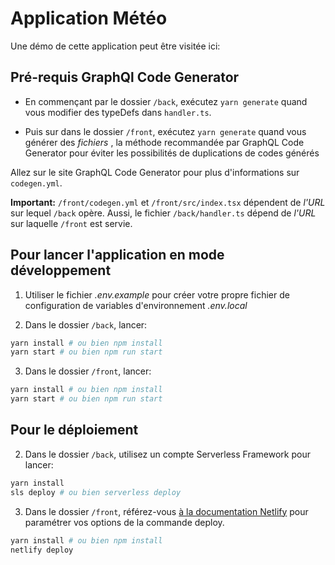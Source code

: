 # Application Météo

Une démo de cette application peut être visitée ici:

[]()

## Pré-requis GraphQl Code Generator

- En commençant par le dossier `/back`, exécutez `yarn generate` quand vous modifier des typeDefs dans `handler.ts`.

- Puis sur dans le dossier `/front`, exécutez `yarn generate` quand vous générer des _fichiers_ , la méthode recommandée par GraphQL Code Generator pour éviter les possibilités de duplications de codes générés

Allez sur le site GraphQL Code Generator pour plus d'informations sur `codegen.yml`.

**Important:** `/front/codegen.yml` et `/front/src/index.tsx` dépendent de _l'URL_ sur lequel `/back` opère. Aussi, le fichier `/back/handler.ts` dépend de _l'URL_ sur laquelle `/front` est servie.

## Pour lancer l'application en mode développement

1. Utiliser le fichier _.env.example_ pour créer votre propre fichier de configuration de variables d'environnement _.env.local_

2. Dans le dossier `/back`, lancer:

```bash
yarn install # ou bien npm install
yarn start # ou bien npm run start
```

3. Dans le dossier `/front`, lancer:

```bash
yarn install # ou bien npm install
yarn start # ou bien npm run start
```

## Pour le déploiement

2. Dans le dossier `/back`, utilisez un compte Serverless Framework pour lancer:

```bash
yarn install
sls deploy # ou bien serverless deploy
```

3. Dans le dossier `/front`, référez-vous [à la documentation Netlify](https://cli.netlify.com/commands/deploy/) pour paramétrer vos options de la commande deploy.

```bash
yarn install # ou bien npm install
netlify deploy
```
